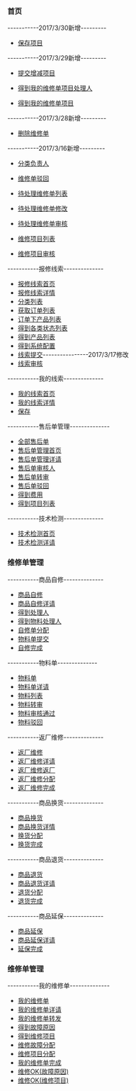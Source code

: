 ### **首页**
-----------2017/3/30新增---------
- [保存项目](myrxd_setAllPro)

-----------2017/3/29新增---------
 - [提交增减项目](myrxd_setProData)

 - [得到我的维修单项目处理人](myrxd_getSelPer)

 - [得到我的维修单项目](myrxd_getProData)

-----------2017/3/28新增---------
 - [删除维修单](fxd_delRxdOrder)

-----------2017/3/16新增---------
 - [分类负责人](cate_getCatePer)

 - [维修单驳回](FxdclAllMobile_rxd_bh)

 - [待处理维修单列表](FxdclAllMobile_getFcOrder)

 - [待处理维修单修改](FxdclAllMobile_editFxd)

 - [待处理维修单审核](FxdclAllMobile_fxdsh_tg)

 - [维修项目列表](FxdclProMobile_getPro)

 - [维修项目审核](FxdclProMobile_shPro)

-----------报修线索--------------

 - [报修线索首页](clue_index)
 - [报修线索详情](clue_info)
 - [分类列表](clue_cate)
 - [获取订单列表](clue_order)
 - [订单下产品列表](clue_goods)
 - [得到各类状态列表](clue_status)
 - [得到产品列表](clue_list)
 - [得到系统配置](clue_config)
 - [线索提交](clue_tijiao)----------------2017/3/17修改
 - [线索审核](clue_audit)
 
-----------我的线索--------------
 - [我的线索首页](myclue_index)
 - [我的线索详情](myclue_info)
 - [保存](myclue_save)

-----------售后单管理--------------
 - [全部售后单](fxd_all)
 - [售后单管理首页](fxd_index)
 - [售后单管理详请](fxd_info)
 - [售后单审核人](fxd_sh)
 - [售后单转审](fxd_zhuans)
 - [售后单驳回](fxd_bh)
 - [得到费用](fxd_cost)
 - [得到项目列表](fxd_pro)

-----------技术检测--------------
 - [技术检测首页](check_index)
 - [技术检测详请](check_info)

### **维修单管理**
-----------商品自修--------------
 - [商品自修](zixiu_index)
 - [商品自修详请](zixiu_info)
 - [得到处理人](zixiu_deal)
 - [得到物料处理人](zixiu_wuliao)
 - [自修单分配](zixiu_fenpei)
 - [物料单提交](zixiu_sub)
 - [自修完成](zixiu_fini)

-----------物料单--------------
 - [物料单](materal_index)
 - [物料单详请](materal_info)
 - [物料列表](materal_list)
 - [物料转审](materal_zhuanshen)
 - [物料审核通过](materal_ok)
 - [物料驳回](materal_bh)

-----------返厂维修--------------
 - [返厂维修](fanchang_index)
 - [返厂维修详请](fanchang_info)
 - [返厂维修返厂](fanchang_fini)
 - [返厂维修分配](fanchang_fenpei)
 - [返厂维修完成](fanchang_wancheng)

-----------商品换货--------------
 - [商品换货](huanhuo_index)
 - [商品换货详情](huanhuo_info)
 - [换货分配](huanhuo_fenpei)
 - [换货完成](huanhuo_wancheng)

-----------商品退货--------------
 - [商品退货](tuihuo_index)
 - [商品退货详请](tuihuo_info)
 - [退货分配](tuihuo_fenpei)
 - [退货完成](tuihuo_wancheng)

-----------商品延保--------------
 - [商品延保](yanbao_index)
 - [商品延保详请](yanbao_info)
 - [延保完成](yanbao_wancheng)

### **维修单管理**
-----------我的维修单--------------
 - [我的维修单](myrxd_index)
 - [我的维修单详请](myfxd_info)
 - [我的维修单转发](myfxd_zf)
 - [得到故障原因](myfxd_wx)
 - [得到维修项目](myfxd_xm)
 - [维修故障分配](myfxd_wxfp)
 - [维修项目分配](myfxd_xmfp)
 - [我的维修单完成](myfxd_fif)
 - [维修OK(故障原因)](myfxd_OK)
 - [维修OK(维修项目)](myfxd_XMOK)